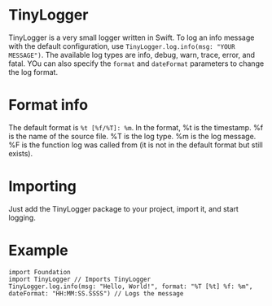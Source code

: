 # TinyLogger
TinyLogger is a very small logger written in Swift. To log an info message with the default configuration, use `TinyLogger.log.info(msg: "YOUR MESSAGE")`. The available log types are info, debug, warn, trace, error, and fatal. YOu can also specify the `format` and `dateFormat` parameters to change the log format.

# Format info
The default format is `%t [%f/%T]: %m`. In the format, %t is the timestamp. %f is the name of the source file. %T is the log type. %m is the log message. %F is the function log was called from (it is not in the default format but still exists).

# Importing
Just add the TinyLogger package to your project, import it, and start logging.

# Example
```
import Foundation
import TinyLogger // Imports TinyLogger
TinyLogger.log.info(msg: "Hello, World!", format: "%T [%t] %f: %m", dateFormat: "HH:MM:SS.SSSS") // Logs the message
```
